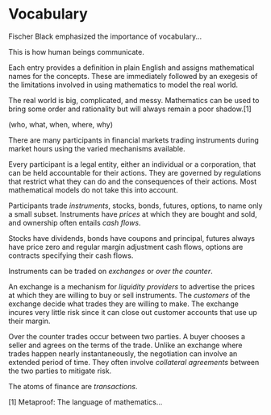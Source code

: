 # Vocabulary

Fischer Black emphasized the importance of vocabulary...

This is how human beings communicate.

Each entry provides a definition in plain English and assigns mathematical
names for the concepts. These are immediately followed by an exegesis
of the limitations involved in using mathematics to model the real world.

The real world is big, complicated, and messy. Mathematics can be used
to bring some order and rationality but will always remain a poor shadow.[1]

(who, what, when, where, why)

There are many participants in financial markets trading instruments
during market hours using the varied mechanisms available.

Every participant is a legal entity, either an individual or a
corporation, that can be held accountable for their actions. They
are governed by regulations that restrict what they can do and the
consequences of their actions. Most mathematical models do not take
this into account. 

Participants trade _instruments_, stocks, bonds, futures, options, to
name only a small subset. Instruments have _prices_ at which they are
bought and sold, and ownership often entails _cash flows_.

Stocks have dividends, bonds have coupons and principal, futures always
have price zero and regular margin adjustment cash flows,
options are contracts specifying their cash flows.

Instruments can be traded on _exchanges_ or _over the counter_.

An exchange is a mechanism for _liquidity providers_ to advertise
the prices at which they are willing to buy or sell instruments.
The _customers_ of the exchange decide what trades they are willing
to make. The exchange incures very little risk since it can close
out customer accounts that use up their margin.

Over the counter trades occur between two parties. A buyer chooses
a seller and agrees on the terms of the trade. Unlike an exchange
where trades happen nearly instantaneously, the negotiation can
involve an extended period of time. They often involve _collateral
agreements_ between the two parties to mitigate risk.


The atoms of finance are _transactions_.

[1] Metaproof: The language of mathematics...
